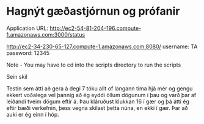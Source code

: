 # Hagnýt gæðastjórnun og prófanir
Application URL:
http://ec2-54-81-204-196.compute-1.amazonaws.com:3000/status

http://ec2-34-230-65-127.compute-1.amazonaws.com:8080/
username: TA
password: 12345

Note - You may have to cd into the scripts directory to run the scripts

Sein skil

Testin sem átti að gera á degi 7 tóku allt of langann tíma hjá mér og gengu ekkert voðalega vel
þannig að ég eyddi öllum dögunum í þau og varð þar af leiðandi tveim dögum eftir á.
Þau kláruðust klukkan 16 í gær og þá átti ég eftir bæði verkefnin, þess vegna skilast þetta
núna, en ekki í gær. Þar að auki er ég einn í hóp. 


